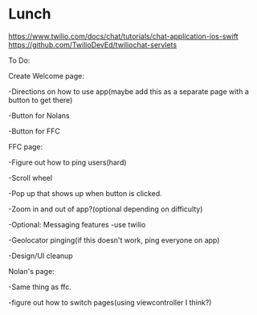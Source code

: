 # Lunch

https://www.twilio.com/docs/chat/tutorials/chat-application-ios-swift
https://github.com/TwilioDevEd/twiliochat-servlets

To Do:

Create Welcome page:

-Directions on how to use app(maybe add this as a separate page with a button to get there)

-Button for Nolans

-Button for FFC

FFC page:

-Figure out how to ping users(hard)

-Scroll wheel

-Pop up that shows up when button is clicked.

-Zoom in and out of app?(optional depending on difficulty)

-Optional: Messaging features -use twilio

-Geolocator pinging(if this doesn't work, ping everyone on app)

-Design/UI cleanup

Nolan's page:

-Same thing as ffc.

-figure out how to switch pages(using viewcontroller I think?)
